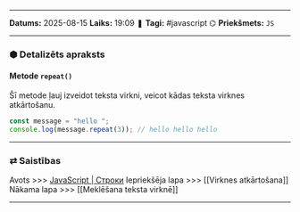 ___

**Datums:** 2025-08-15
**Laiks:** 19:09
❚ **Tagi:** #javascript 
⌬ **Priekšmets:**  `JS`

---
### ⬢ Detalizēts apraksts
#### Metode `repeat()`

Šī metode ļauj izveidot teksta virkni, veicot kādas teksta virknes atkārtošanu.

```js
const message = "hello ";
console.log(message.repeat(3)); // hello hello hello
```

---
### ⇄ Saistības

Avots >>> [JavaScript \| Строки](https://metanit.com/web/javascript/6.1.php)
Iepriekšēja lapa >>> [[Virknes atkārtošana]]
Nākama lapa >>> [[Meklēšana teksta virknē]]

---
